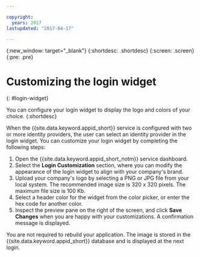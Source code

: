 ```yaml
---

copyright:
  years: 2017
lastupdated: "2017-04-17"

---
```

{:new_window: target="_blank"}
{:shortdesc: .shortdesc}
{:screen: .screen}
{:pre: .pre}

# Customizing the login widget
{: #login-widget}

You can configure your login widget to display the logo and colors of your choice.
{:shortdesc}

When the {{site.data.keyword.appid_short}} service is configured with two or more identity providers, the user can select an identity provider in the login widget. You can customize your login widget by completing the following steps:

1. Open the {{site.data.keyword.appid_short_notm}} service dashboard.
2. Select the **Login Customization** section, where you can modify the appearance of the login widget to align with your company's brand.
3. Upload your company's logo by selecting a PNG or JPG file from your local system. The recommended image size is 320 x 320 pixels. The maximum file size is 100 Kb.
4. Select a header color for the widget from the color picker, or enter the hex code for another color.
5. Inspect the preview pane on the right of the screen, and click **Save Changes** when you are happy with your customizations. A confirmation message is displayed.

You are not required to rebuild your application. The image is stored in the {{site.data.keyword.appid_short}} database and is displayed at the next login.
